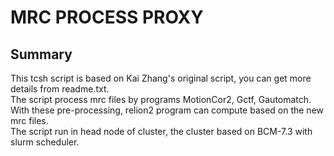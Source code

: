 MRC PROCESS PROXY
============

Summary
-------
This tcsh script is based on Kai Zhang's original script, you can get more details from readme.txt.<br>
The script process mrc files by programs MotionCor2, Gctf, Gautomatch. With these pre-processing, relion2 program can compute based on the new mrc files.<br>
The script run in head node of cluster, the cluster based on BCM-7.3 with slurm scheduler.<br>
